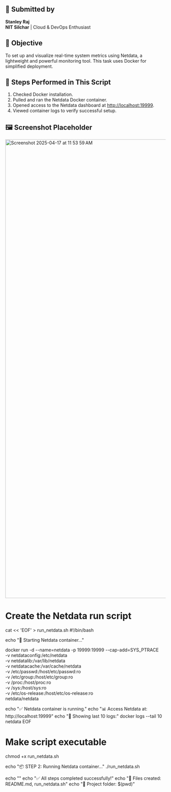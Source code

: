 ## 👤 Submitted by
**Stanley Raj**  
**NIT Silchar** | Cloud & DevOps Enthusiast

## 🎯 Objective
To set up and visualize real-time system metrics using Netdata, a lightweight and powerful monitoring tool. This task uses Docker for simplified deployment.

## 🧪 Steps Performed in This Script
1. Checked Docker installation.
2. Pulled and ran the Netdata Docker container.
3. Opened access to the Netdata dashboard at [http://localhost:19999](http://localhost:19999).
4. Viewed container logs to verify successful setup.

## 🖼️ Screenshot Placeholder
<img width="1440" alt="Screenshot 2025-04-17 at 11 53 59 AM" src="https://github.com/user-attachments/assets/82c94568-5818-4e87-a055-5596ec174f08" />



# Create the Netdata run script
cat << 'EOF' > run_netdata.sh
#!/bin/bash

echo "🚀 Starting Netdata container..."

docker run -d --name=netdata -p 19999:19999 --cap-add=SYS_PTRACE \
  -v netdataconfig:/etc/netdata \
  -v netdatalib:/var/lib/netdata \
  -v netdatacache:/var/cache/netdata \
  -v /etc/passwd:/host/etc/passwd:ro \
  -v /etc/group:/host/etc/group:ro \
  -v /proc:/host/proc:ro \
  -v /sys:/host/sys:ro \
  -v /etc/os-release:/host/etc/os-release:ro \
  netdata/netdata

echo "✅ Netdata container is running."
echo "📊 Access Netdata at: http://localhost:19999"
echo "📝 Showing last 10 logs:"
docker logs --tail 10 netdata
EOF

# Make script executable
chmod +x run_netdata.sh

echo "📦 STEP 2: Running Netdata container..."
./run_netdata.sh

echo ""
echo "✅ All steps completed successfully!"
echo "📂 Files created: README.md, run_netdata.sh"
echo "📁 Project folder: $(pwd)"
